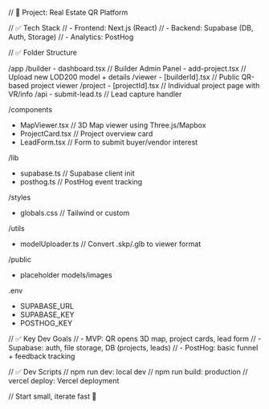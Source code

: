 // 📁 Project: Real Estate QR Platform

// ✅ Tech Stack
// - Frontend: Next.js (React)
// - Backend: Supabase (DB, Auth, Storage)
// - Analytics: PostHog

// ✅ Folder Structure

/app
  /builder
    - dashboard.tsx            // Builder Admin Panel
    - add-project.tsx         // Upload new LOD200 model + details
  /viewer
    - [builderId].tsx         // Public QR-based project viewer
  /project
    - [projectId].tsx         // Individual project page with VR/info
  /api
    - submit-lead.ts          // Lead capture handler

/components
  - MapViewer.tsx             // 3D Map viewer using Three.js/Mapbox
  - ProjectCard.tsx           // Project overview card
  - LeadForm.tsx              // Form to submit buyer/vendor interest

/lib
  - supabase.ts               // Supabase client init
  - posthog.ts                // PostHog event tracking

/styles
  - globals.css               // Tailwind or custom

/utils
  - modelUploader.ts          // Convert .skp/.glb to viewer format

/public
  - placeholder models/images

.env
  - SUPABASE_URL
  - SUPABASE_KEY
  - POSTHOG_KEY

// ✅ Key Dev Goals
// - MVP: QR opens 3D map, project cards, lead form
// - Supabase: auth, file storage, DB (projects, leads)
// - PostHog: basic funnel + feedback tracking

// ✅ Dev Scripts
// npm run dev: local dev
// npm run build: production
// vercel deploy: Vercel deployment

// Start small, iterate fast 💪
